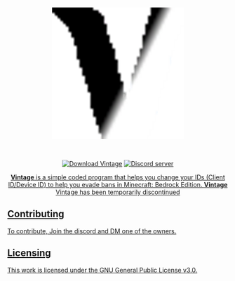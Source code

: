 <div align="center">
  <br />
    <p>
      <a href="https://github.com/WESOdev/Vintage/releases"><img src="https://github.com/WESOdev/Vintage/blob/d130c34e90ecfa7dbc5b45ea505cbe826dd252b9/VintageLogo.png" width="300" alt="Vintage" /></a>
    </p>
  <br />
  <p>
    <a href="https://github.com/WESOdev/Vintage/releases"><img src="https://img.shields.io/static/v1?label=download&message=latest&color=12c970&logo=docusign&logoColor=white" alt="Download Vintage" /></a>
    <a href="https://discord.gg/6gsRedQKMm"><img src="https://github.com/WESOdev/VintageBETA/blob/5dc6f5311ac233e9c3c1b32637e83ded0bf9a2d0/Discord.png" alt="Discord server" />
  </p>
  <p>
    <b>Vintage</b> is a simple coded program that helps you change your IDs (Client ID/Device ID) to help you evade bans in Minecraft: Bedrock Edition.
    <b>Vintage</b> Vintage has been temporarily discontinued
  </p>
</div>

## Contributing
To contribute, Join the discord and DM one of the owners.


## Licensing
This work is licensed under the GNU General Public License v3.0.
